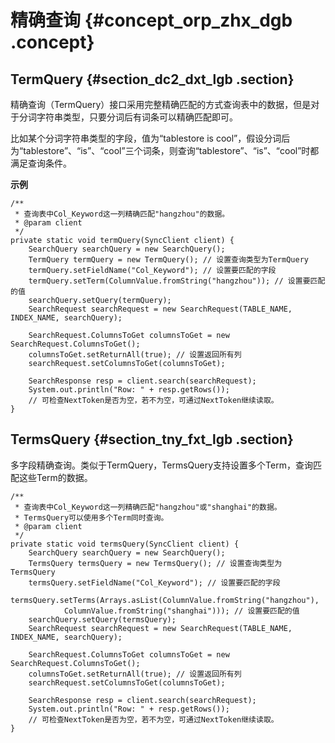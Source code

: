 # 精确查询 {#concept_orp_zhx_dgb .concept}

## TermQuery {#section_dc2_dxt_lgb .section}

精确查询（TermQuery）接口采用完整精确匹配的方式查询表中的数据，但是对于分词字符串类型，只要分词后有词条可以精确匹配即可。

比如某个分词字符串类型的字段，值为“tablestore is cool”，假设分词后为“tablestore”、“is”、“cool”三个词条，则查询“tablestore”、“is”、“cool”时都满足查询条件。

**示例**

```
/**
 * 查询表中Col_Keyword这一列精确匹配"hangzhou"的数据。
 * @param client
 */
private static void termQuery(SyncClient client) {
    SearchQuery searchQuery = new SearchQuery();
    TermQuery termQuery = new TermQuery(); // 设置查询类型为TermQuery
    termQuery.setFieldName("Col_Keyword"); // 设置要匹配的字段
    termQuery.setTerm(ColumnValue.fromString("hangzhou")); // 设置要匹配的值
    searchQuery.setQuery(termQuery);
    SearchRequest searchRequest = new SearchRequest(TABLE_NAME, INDEX_NAME, searchQuery);

    SearchRequest.ColumnsToGet columnsToGet = new SearchRequest.ColumnsToGet();
    columnsToGet.setReturnAll(true); // 设置返回所有列
    searchRequest.setColumnsToGet(columnsToGet);

    SearchResponse resp = client.search(searchRequest);
    System.out.println("Row: " + resp.getRows());
    // 可检查NextToken是否为空，若不为空，可通过NextToken继续读取。
}
```

## TermsQuery {#section_tny_fxt_lgb .section}

多字段精确查询。类似于TermQuery，TermsQuery支持设置多个Term，查询匹配这些Term的数据。

```
/**
 * 查询表中Col_Keyword这一列精确匹配"hangzhou"或"shanghai"的数据。
 * TermsQuery可以使用多个Term同时查询。
 * @param client
 */
private static void termsQuery(SyncClient client) {
    SearchQuery searchQuery = new SearchQuery();
    TermsQuery termsQuery = new TermsQuery(); // 设置查询类型为TermsQuery
    termsQuery.setFieldName("Col_Keyword"); // 设置要匹配的字段
    termsQuery.setTerms(Arrays.asList(ColumnValue.fromString("hangzhou"),
            ColumnValue.fromString("shanghai"))); // 设置要匹配的值
    searchQuery.setQuery(termsQuery);
    SearchRequest searchRequest = new SearchRequest(TABLE_NAME, INDEX_NAME, searchQuery);

    SearchRequest.ColumnsToGet columnsToGet = new SearchRequest.ColumnsToGet();
    columnsToGet.setReturnAll(true); // 设置返回所有列
    searchRequest.setColumnsToGet(columnsToGet);

    SearchResponse resp = client.search(searchRequest);
    System.out.println("Row: " + resp.getRows());
    // 可检查NextToken是否为空，若不为空，可通过NextToken继续读取。
}
```

